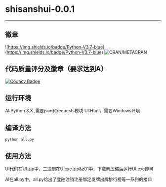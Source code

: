# shisanshui-0.0.1

----------------------

## 徽章

![https://img.shields.io/badge/Python-V3.7-blue](https://img.shields.io/badge/Python-V3.7-blue) ![CRAN/METACRAN](https://img.shields.io/cran/l/devtools)

## 代码质量评分及徽章（要求达到A）
[![Codacy Badge](https://api.codacy.com/project/badge/Grade/9bc86d6ab0c84b8e83c09efb1370cf62)](https://www.codacy.com/manual/opsiff/shisanshui?utm_source=github.com&amp;utm_medium=referral&amp;utm_content=opsiff/shisanshui&amp;utm_campaign=Badge_Grade)

## 运行环境

AI:Python 3.X ,需要json和requests模块
UI:Html，需要Windows环境

## 编译方法
`python all.py`

## 使用方法 
UI代码在UI.zip中，二进制在UIexe.zip&z01中，下载解压缩后运行UI.exe即可

AI在all.py中，all.py给出了登陆注销注册绑定发牌出牌排行榜等一系列的接口
